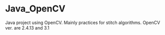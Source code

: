 # Java_OpenCV
Java project using OpenCV. Mainly practices for stitch algorithms. OpenCV ver. are 2.4.13 and 3.1

